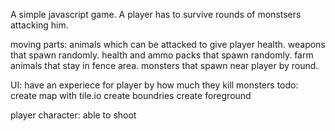 A simple javascript game. A player has to survive rounds of monstsers attacking him.

moving parts:
    animals which can be attacked to give player health.
    weapons that spawn randomly.
    health and ammo packs that spawn randomly.
    farm animals that stay in fence area.
    monsters that spawn near player by round.

UI: have an experiece for player by how much they kill monsters
todo:
    create map with tile.io
        create boundries
        create foreground

player character: able to shoot